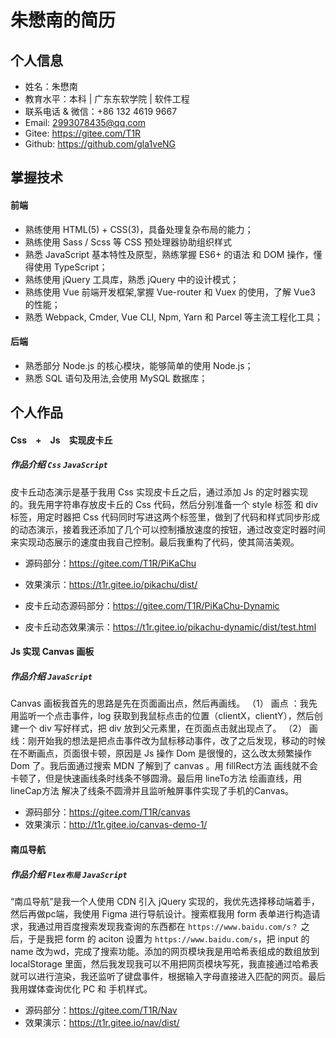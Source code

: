 # 朱懋南的简历

## 个人信息

- 姓名：朱懋南
- 教育水平：本科 | 广东东软学院 | 软件工程
- 联系电话 & 微信：+86 132 4619 9667
- Email: 2993078435@qq.com
- Gitee: https://gitee.com/T1R
- Github: https://github.com/gla1veNG

## 掌握技术

#### 前端

- 熟练使用 HTML(5) + CSS(3)，具备处理复杂布局的能力；
- 熟练使用 Sass / Scss 等 CSS 预处理器协助组织样式
- 熟悉 JavaScript 基本特性及原型，熟练掌握 ES6+ 的语法 和 DOM 操作，懂得使用 TypeScript；
- 熟练使用 jQuery 工具库，熟悉 jQuery 中的设计模式；
- 熟练使用 Vue 前端开发框架,掌握 Vue-router 和 Vuex 的使用，了解 Vue3 的性能；
- 熟悉 Webpack, Cmder, Vue CLI, Npm, Yarn 和 Parcel 等主流工程化工具；

#### 后端

- 熟悉部分 Node.js 的核心模块，能够简单的使用 Node.js；
- 熟悉 SQL 语句及用法,会使用 MySQL 数据库；

## 个人作品

#### Css　+　Js　实现皮卡丘

##### 作品介绍 `Css` `JavaScript`

皮卡丘动态演示是基于我用 Css 实现皮卡丘之后，通过添加 Js 的定时器实现的。我先用字符串存放皮卡丘的 Css 代码，然后分别准备一个 style 标签 和 div 标签，用定时器把 Css 代码同时写进这两个标签里，做到了代码和样式同步形成的动态演示，接着我还添加了几个可以控制播放速度的按钮，通过改变定时器时间来实现动态展示的速度由我自己控制。最后我重构了代码，使其简洁美观。

- 源码部分：https://gitee.com/T1R/PiKaChu
- 效果演示：https://t1r.gitee.io/pikachu/dist/

- 皮卡丘动态源码部分：https://gitee.com/T1R/PiKaChu-Dynamic
- 皮卡丘动态效果演示：https://t1r.gitee.io/pikachu-dynamic/dist/test.html

#### Js 实现 Canvas 画板

##### 作品介绍 `JavaScript`

Canvas 画板我首先的思路是先在页面画出点，然后再画线。
（1） 画点 ：我先用监听一个点击事件，log 获取到我鼠标点击的位置（clientX，clientY），然后创建一个 div 写好样式，把 div 放到父元素里，在页面点击就出现点了。
（2） 画线：刚开始我的想法是把点击事件改为鼠标移动事件，改了之后发现，移动的时候在不断画点，页面很卡顿，原因是 Js 操作 Dom 是很慢的，这么改太频繁操作 Dom 了。我后面通过搜索 MDN 了解到了 canvas 。用 fillRect方法 画线就不会卡顿了，但是快速画线条时线条不够圆滑。最后用 lineTo方法 绘画直线，用 lineCap方法 解决了线条不圆滑并且监听触屏事件实现了手机的Canvas。

- 源码部分：https://gitee.com/T1R/canvas
- 效果演示：http://t1r.gitee.io/canvas-demo-1/

#### 南瓜导航

##### 作品介绍 `Flex布局` `JavaScript`

“南瓜导航”是我一个人使用 CDN 引入 jQuery 实现的，我优先选择移动端着手，然后再做pc端，我使用 Figma 进行导航设计。搜索框我用 form 表单进行构造请求，我通过用百度搜索发现我查询的东西都在 `https://www.baidu.com/s？` 之后，于是我把 form 的 aciton 设置为 `https://www.baidu.com/s`，把 input 的 name 改为wd，完成了搜索功能。添加的网页模块我是用哈希表组成的数组放到 localStorage 里面，然后我发现我可以不用把网页模块写死，我直接通过哈希表就可以进行渲染，我还监听了键盘事件，根据输入字母直接进入匹配的网页。最后我用媒体查询优化 PC 和 手机样式。

- 源码部分：https://gitee.com/T1R/Nav
- 效果演示：https://t1r.gitee.io/nav/dist/





